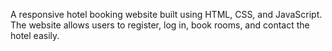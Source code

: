 A responsive hotel booking website built using HTML, CSS, and JavaScript. The website allows users to register, log in, book rooms, and contact the hotel easily.
